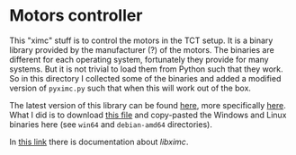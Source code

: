 # Motors controller

This "ximc" stuff is to control the motors in the TCT setup. It is a binary library provided by the manufacturer (?) of the motors. The binaries are different for each operating system, fortunately they provide for many systems. But it is not trivial to load them from Python such that they work. So in this directory I collected some of the binaries and added a modified version of `pyximc.py` such that when this will work out of the box.

The latest version of this library can be found [here](https://doc.xisupport.com/en/8smc5-usb/8SMCn-USB/Programming/Programming_guide.html), more specifically [here](http://files.xisupport.com/Software.en.html#development-kit). What I did is to download [this file](http://files.xisupport.com/libximc/libximc-2.13.3-all.tar.gz) and copy-pasted the Windows and Linux binaries here (see `win64` and `debian-amd64` directories). 

In [this link](https://libximc.xisupport.com/doc-en/index.html) there is documentation about *libximc*.
